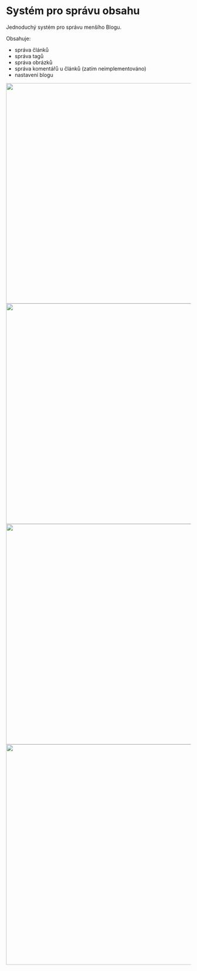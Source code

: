 # Systém pro správu obsahu

Jednoduchý systém pro správu menšího Blogu.

Obsahuje:
- správa článků
- správa tagů
- správa obrázků
- správa komentářů u článků (zatím neimplementováno)
- nastavení blogu

<a href="http://alestichava.cz/github-images/blog-cms/articles_overview.png"><img src="http://alestichava.cz/github-images/blog-cms/articles_overview.png" width="600"></a>
<a href="http://alestichava.cz/github-images/blog-cms/article_edit.png"><img src="http://alestichava.cz/github-images/blog-cms/article_edit.png" width="600"></a>
<a href="http://alestichava.cz/github-images/blog-cms/images.png"><img src="http://alestichava.cz/github-images/blog-cms/images.png" width="600"></a>
<a href="http://alestichava.cz/github-images/blog-cms/tags.png"><img src="http://alestichava.cz/github-images/blog-cms/tags.png" width="600"></a>
